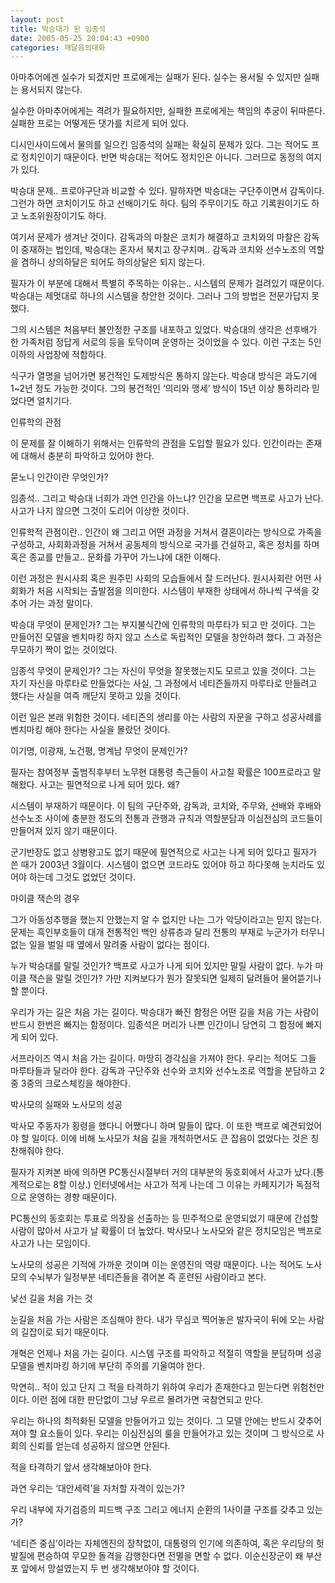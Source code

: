 ```yaml
---
layout: post
title: 박승대가 된 임종석
date: 2005-05-25 20:04:43 +0900
categories: 깨달음의대화
---
```

아마추어에겐 실수가 되겠지만 프로에게는 실패가 된다. 실수는 용서될 수 있지만 실패는 용서되지 않는다.
  

  
실수한 아마추어에게는 격려가 필요하지만, 실패한 프로에게는 책임의 추궁이 뒤따른다. 실패한 프로는 어떻게든 댓가를 치르게 되어 있다.
  

  
디시인사이드에서 물의를 일으킨 임종석의 실패는 확실히 문제가 있다. 그는 적어도 프로 정치인이기 때문이다. 반면 박승대는 적어도 정치인은 아니다. 그러므로 동정의 여지가 있다.
  

  
박승대 문제.. 프로야구단과 비교할 수 있다. 말하자면 박승대는 구단주이면서 감독이다. 그런가 하면 코치이기도 하고 선배이기도 하다. 팀의 주무이기도 하고 기록원이기도 하고 노조위원장이기도 하다.
  

  
여기서 문제가 생겨난 것이다. 감독과의 마찰은 코치가 해결하고 코치와의 마찰은 감독이 중재하는 법인데, 박승대는 혼자서 북치고 장구치며.. 감독과 코치와 선수노조의 역할을 겸하니 상의하달은 되어도 하의상달은 되지 않는다.
  

  
필자가 이 부분에 대해서 특별히 주목하는 이유는.. 시스템의 문제가 걸려있기 때문이다. 박승대는 제멋대로 하나의 시스템을 창안한 것이다. 그러나 그의 방법은 전문가답지 못했다.
  

  
그의 시스템은 처음부터 불안정한 구조를 내포하고 있었다. 박승대의 생각은 선후배가 한 가족처럼 정답게 서로의 등을 토닥이며 운영하는 것이었을 수 있다. 이런 구조는 5인 이하의 사업장에 적합하다.
  

  
식구가 열명을 넘어가면 봉건적인 도제방식은 통하지 않는다. 박승대 방식은 과도기에 1~2년 정도 가능한 것이다. 그의 봉건적인 ‘의리와 맹세’ 방식이 15년 이상 통하리라 믿었다면 얼치기다.
  

  
인류학의 관점
  

  
이 문제를 잘 이해하기 위해서는 인류학의 관점을 도입할 필요가 있다. 인간이라는 존재에 대해서 충분히 파악하고 있어야 한다.
  

  
묻노니 인간이란 무엇인가?
  

  
임종석.. 그리고 박승대 너희가 과연 인간을 아느냐? 인간을 모르면 백프로 사고가 난다. 사고가 나지 않으면 그것이 도리어 이상한 것이다.
  

  
인류학적 관점이란.. 인간이 왜 그리고 어떤 과정을 거쳐서 결혼이라는 방식으로 가족을 구성하고, 사회화과정을 거쳐서 공동체의 방식으로 국가를 건설하고, 혹은 정치를 하며 혹은 종교를 만들고.. 문화를 가꾸어 가느냐에 대한 이해다.
  

  
이런 과정은 원시사회 혹은 원주민 사회의 모습들에서 잘 드러난다. 원시사회란 어떤 사회화가 처음 시작되는 출발점을 의미한다. 시스템이 부재한 상태에서 하나씩 구색을 갖추어 가는 과정 말이다.
  

  
박승대 무엇이 문제인가? 그는 부지불식간에 인류학의 마루타가 되고 만 것이다. 그는 만들어진 모델을 벤치마킹 하지 않고 스스로 독립적인 모델을 창안하려 했다. 그 과정은 무모하기 짝이 없는 것이었다.
  

  
임종석 무엇이 문제인가? 그는 자신이 무엇을 잘못했는지도 모르고 있을 것이다. 그는 자기 자신을 마루타로 만들었다는 사실, 그 과정에서 네티즌들까지 마루타로 만들려고 했다는 사실을 여즉 깨닫지 못하고 있을 것이다.
  

  
이런 일은 본래 위험한 것이다. 네티즌의 생리를 아는 사람의 자문을 구하고 성공사례를 벤치마킹 해야 한다는 사실을 몰랐던 것이다.
  

  
이기명, 이광재, 노건평, 명계남 무엇이 문제인가?
  

  
필자는 참여정부 출범직후부터 노무현 대통령 측근들이 사고칠 확률은 100프로라고 말해왔다. 사고는 필연적으로 나게 되어 있다. 왜?
  

  
시스템이 부재하기 때문이다. 이 팀의 구단주와, 감독과, 코치와, 주무와, 선배와 후배와 선수노조 사이에 충분한 정도의 전통과 관행과 규칙과 역할분담과 이심전심의 코드들이 만들어져 있지 않기 때문이다.
  

  
군기반장도 없고 상병왕고도 없기 때문에 필연적으로 사고는 나게 되어 있다고 필자가 쓴 때가 2003년 3월이다. 시스템이 없으면 코드라도 있어야 하고 하다못해 눈치라도 있어야 하는데 그것도 없었던 것이다.
  

  
마이클 잭슨의 경우
  

  
그가 아동성추행을 했는지 안했는지 알 수 없지만 나는 그가 악당이라고는 믿지 않는다. 문제는 흑인부호들이 대개 전통적인 백인 상류층과 달리 전통의 부재로 누군가가 터무니없는 일을 벌일 때 옆에서 말려줄 사람이 없다는 점이다.
  

  
누가 박승대를 말릴 것인가? 백프로 사고가 나게 되어 있지만 말릴 사람이 없다. 누가 마이클 잭슨을 말릴 것인가? 가만 지켜보다가 뭔가 잘못되면 일제히 달려들어 물어뜯기나 할 뿐이다.
  

  
우리가 가는 길은 처음 가는 길이다. 박승대가 빠진 함정은 어떤 길을 처음 가는 사람이 반드시 한번은 빠지는 함정이다. 임종석은 머리가 나쁜 인간이니 당연히 그 함정에 빠지게 되어 있다.
  

  
서프라이즈 역시 처음 가는 길이다. 마땅히 경각심을 가져야 한다. 우리는 적어도 그들 마루타들과 달라야 한다. 감독과 구단주와 선수와 코치와 선수노조로 역할을 분담하고 2중 3중의 크로스체킹을 해야한다.
  

  
박사모의 실패와 노사모의 성공
  

  
박사모 주동자가 횡령을 했다니 어쨌다니 하며 말들이 많다. 이 또한 백프로 예견되었어야 할 일이다. 이에 비해 노사모가 처음 길을 개척하면서도 큰 잡음이 없었다는 것은 칭찬해줘야 한다.
  

  
필자가 지켜본 바에 의하면 PC통신시절부터 거의 대부분의 동호회에서 사고가 났다.(통계적으로는 8할 이상.) 인터넷에서는 사고가 적게 나는데 그 이유는 카페지기가 독점적으로 운영하는 경향 때문이다.
  

  
PC통신의 동호회는 투표로 의장을 선출하는 등 민주적으로 운영되었기 때문에 간섭할 사람이 많아서 사고가 날 확률이 더 높았다. 박사모나 노사모와 같은 정치모임은 백프로 사고가 나는 모임이다.
  

  
노사모의 성공은 기적에 가까운 것이며 이는 운영진의 역량 때문이다. 나는 적어도 노사모의 수뇌부가 일정부분 네티즌들을 겪어본 즉 훈련된 사람이라고 본다.
  

  
낯선 길을 처음 가는 것
  

  
눈길을 처음 가는 사람은 조심해야 한다. 내가 무심코 찍어놓은 발자국이 뒤에 오는 사람의 길잡이로 되기 때문이다.
  

  
개혁은 언제나 처음 가는 길이다. 시스템 구조를 파악하고 적절히 역할을 분담하며 성공모델을 벤치마킹 하기에 부단히 주의를 기울여야 한다.
  

  
막연히.. 적이 있고 단지 그 적을 타격하기 위하여 우리가 존재한다고 믿는다면 위험천만이다. 이런 점에 대한 판단없이 그냥 우르르 몰려가면 국참연되고 만다.
  

  
우리는 하나의 최적화된 모델을 만들어가고 있는 것이다. 그 모델 안에는 반드시 갖추어져야 할 요소들이 있다. 우리는 이심전심의 룰을 만들어가고 있는 것이며 그 방식으로 사회의 신뢰를 얻는데 성공하지 않으면 안된다.
  

  
적을 타격하기 앞서 생각해보아야 한다.
  
과연 우리는 ‘대안세력’을 자처할 자격이 있는가?
  
우리 내부에 자기검증의 피드백 구조 그리고 에너지 순환의 1사이클 구조를 갖추고 있는가?
  

  
‘네티즌 중심’이라는 자체엔진의 장착없이, 대통령의 인기에 의존하여, 혹은 우리당의 헛발질에 편승하여 무모한 돌격을 감행한다면 전멸을 면할 수 없다. 이순신장군이 왜 부산포 앞에서 망설였는지 두 번 생각해보아야 할 것이다.